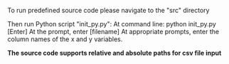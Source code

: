 To run predefined source code please navigate to the "src" directory

Then run Python script "init_py.py":
At command line: python init_py.py [Enter]
At the prompt, enter [filename]
At appropriate prompts, enter the column names of the x and y variables.

**The source code supports relative and absolute paths for csv file input** 
